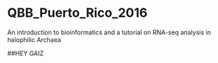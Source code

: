 # QBB_Puerto_Rico_2016
An introduction to bioinformatics and a tutorial on RNA-seq analysis in halophilic Archaea

##HEY GAIZ
